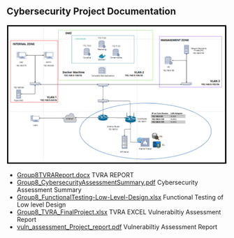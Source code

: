 ## Cybersecurity Project Documentation
![Network Diagram](Cybersecurity%20Project/Network%20Diagram.PNG)
- [Group8TVRAReport.docx](Cybersecurity%20Project/Group8TVRAReport.docx) TVRA REPORT
- [Group8_CybersecurityAssessmentSummary.pdf](Cybersecurity%20Project/Group8_CybersecurityAssessmentSummary.pdf)  Cybersecurity Assessment Summary
- [Group8_FunctionalTesting-Low-Level-Design.xlsx](Cybersecurity%20Project/Group8_FunctionalTesting-Low-Level-Design.xlsx) Functional Testing of Low level Design
- [Group8_TVRA_FinalProject.xlsx](Cybersecurity%20Project/Group8_TVRA_FinalProject.xlsx) TVRA EXCEL
  Vulnerabiltiy Assessment Report
- [vuln_assessment_Project_report.pdf](Cybersecurity%20Project/vuln_assessment_Project_report.pdf)   Vulnerabiltiy Assessment Report
